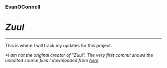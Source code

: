 ###  EvanOConnell 
# *Zuul*

---

This is where I will track my updates for this project.

*\*I am not the original creator of "Zuul". The very first commit shows the unedited source files I downloaded from [here](http://goo.gl/YPOSc)*